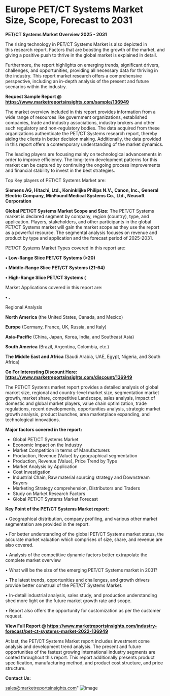 # Europe PET/CT Systems Market Size, Scope, Forecast to 2031

<Strong> PET/CT Systems Market Overview 2025 - 2031</strong>

The rising technology in PET/CT Systems Market is also depicted in this research report. Factors that are boosting the growth of the market, and giving a positive push to thrive in the global market is explained in detail.

Furthermore, the report highlights on emerging trends, significant drivers, challenges, and opportunities, providing all necessary data for thriving in the industry. This report market research offers a comprehensive perspective, including an in-depth analysis of the present and future scenarios within the industry.

<strong>Request Sample Report @ <a href=https://www.marketreportsinsights.com/sample/136949>https://www.marketreportsinsights.com/sample/136949</a></strong>

The market overview included in this report provides information from a wide range of resources like government organizations, established companies, trade and industry associations, industry brokers and other such regulatory and non-regulatory bodies. The data acquired from these organizations authenticate the PET/CT Systems research report, thereby aiding the clients in better decision making. Additionally, the data provided in this report offers a contemporary understanding of the market dynamics.

The leading players are focusing mainly on technological advancements in order to improve efficiency. The long-term development patterns for this market can be captured by continuing the ongoing process improvements and financial stability to invest in the best strategies.

Top Key players of PET/CT Systems Market are:

<strong>Siemens AG, Hitachi, Ltd., Koninklijke Philips N.V., Canon, Inc., General Electric Company, MinFound Medical Systems Co., Ltd., Neusoft Corporation</strong>

<strong><b>Global PET/CT Systems Market Scope and Size:</b></strong>
The PET/CT Systems market is declared segment by company, region (country), type, and application. Players, stakeholders, and other participants in the global PET/CT Systems market will gain the market scope as they use the report as a powerful resource. The segmental analysis focuses on revenue and product by type and application and the forecast period of 2025-2031.

PET/CT Systems Market Types covered in this report are:

<strong>• Low-Range Slice PET/CT Systems (>20)

• Middle-Range Slice PET/CT Systems (21-64)

• High-Range Slice PET/CT Systems (</strong>

Market Applications covered in this report are:

<strong>• .</strong> 

Regional Analysis

<strong>North America</strong> (the United States, Canada, and Mexico)

<strong>Europe</strong> (Germany, France, UK, Russia, and Italy)

<strong>Asia-Pacific</strong> (China, Japan, Korea, India, and Southeast Asia)

<strong>South America</strong> (Brazil, Argentina, Colombia, etc.)

<strong>The Middle East and Africa</strong> (Saudi Arabia, UAE, Egypt, Nigeria, and South Africa)

<strong>Go For Interesting Discount Here: <a href=https://www.marketreportsinsights.com/discount/136949>https://www.marketreportsinsights.com/discount/136949</a></strong>

The PET/CT Systems market report provides a detailed analysis of global market size, regional and country-level market size, segmentation market growth, market share, competitive Landscape, sales analysis, impact of domestic and global market players, value chain optimization, trade regulations, recent developments, opportunities analysis, strategic market growth analysis, product launches, area marketplace expanding, and technological innovations.

<strong><b>Major factors covered in the report:</b></strong>
<ul>
  <li>Global PET/CT Systems Market </li>
  <li>Economic Impact on the Industry</li>
  <li>Market Competition in terms of Manufacturers</li>
  <li>Production, Revenue (Value) by geographical segmentation</li>
  <li>Production, Revenue (Value), Price Trend by Type</li>
  <li>Market Analysis by Application</li>
  <li>Cost Investigation</li>
  <li>Industrial Chain, Raw material sourcing strategy and Downstream Buyers</li>
  <li>Marketing Strategy comprehension, Distributors and Traders</li>
  <li>Study on Market Research Factors</li>
  <li>Global PET/CT Systems Market Forecast</li>
</ul>

<strong><b>Key Point of the PET/CT Systems Market report:</b></strong>

• Geographical distribution, company profiling, and various other market segmentation are provided in the report.

• For better understanding of the global PET/CT Systems market status, the accurate market valuation which comprises of size, share, and revenue are also covered.

• Analysis of the competitive dynamic factors better extrapolate the complete market overview

• What will be the size of the emerging PET/CT Systems market in 2031?

• The latest trends, opportunities and challenges, and growth drivers provide better construal of the PET/CT Systems Market.

• In-detail industrial analysis, sales study, and production understanding shed more light on the future market growth rate and scope.

• Report also offers the opportunity for customization as per the customer request.

<strong><b>View Full Report @ <a href=https://www.marketreportsinsights.com/industry-forecast/pet-ct-systems-market-2022-136949>https://www.marketreportsinsights.com/industry-forecast/pet-ct-systems-market-2022-136949</a></b></strong>


At last, the PET/CT Systems Market report includes investment come analysis and development trend analysis. The present and future opportunities of the fastest growing international industry segments are coated throughout this report. This report additionally presents product specification, manufacturing method, and product cost structure, and price structure.

<strong>Contact Us:</strong>

sales@marketreportsinsights.com"
![image](https://github.com/user-attachments/assets/1cefeb53-9169-4668-81bf-6a84b1ad644d)
